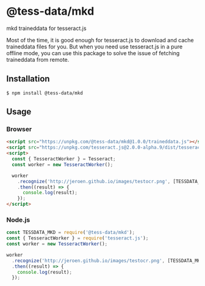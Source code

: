 # @tess-data/mkd

mkd traineddata for tesseract.js

Most of the time, it is good enough for tesseract.js to download and cache traineddata files for you.
But when you need use tesseract.js in a pure offline mode, you can use this package to solve the issue of fetching traineddata from remote.

## Installation

```
$ npm install @tess-data/mkd
```

## Usage

### Browser

```html
<script src="https://unpkg.com/@tess-data/mkd@1.0.0/traineddata.js"></script>
<script src="https://unpkg.com/tesseract.js@2.0.0-alpha.9/dist/tesseract.min.js"></script>
<script>
  const { TesseractWorker } = Tesseract;
  const worker = new TesseractWorker();

  worker
    .recognize('http://jeroen.github.io/images/testocr.png', [TESSDATA_MKD])
    .then((result) => {
      console.log(result);
    });
</script>
```

### Node.js

```javascript
const TESSDATA_MKD = require('@tess-data/mkd');
const { TesseractWorker } = require('tesseract.js');
const worker = new TesseractWorker();

worker
  .recognize('http://jeroen.github.io/images/testocr.png', [TESSDATA_MKD])
  .then((result) => {
    console.log(result);
  });
```
